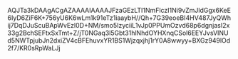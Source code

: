 AQJTa3kDAAgACgAZAAAAIAAAAJFzaGEzLTI1NmFlczI1Ni9vZmJldGgx6KeE6IyD6ZiF6K+756yU6K6wLm1k91eTz1iaaybH//Qh+7G39eoeBI4HV487JyQWhij7DqDJuScuBApWvEzl0D+NM/smo5IzyciiL1vJp0PPUmOzvd68p6dgnjasI2x33g2BchSEFtxSxTmt+Z/jT0NGaq3l5Gbt31hlNhdOYHXnqCSol6EEYJvsVINUd5NWTpjubJn2dxiZV4cBFEhuvxYR1BS1Wjzqxjhj1rY0A8wwyy+BXGz949lOd2f7/KR0sRpWaLJj